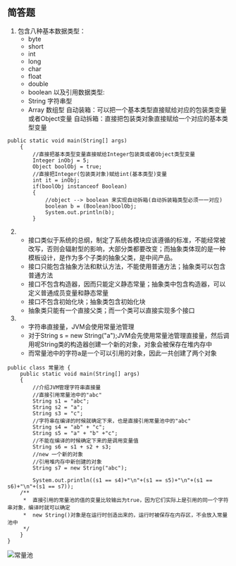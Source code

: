 ## 简答题
1.	包含八种基本数据类型：
	*	byte
	*	short
	*	int
	*	long
	*	char
	*	float
	*	double
	*	boolean
以及引用数据类型:
	*	String	字符串型
	*	Array	数组型
自动装箱：可以把一个基本类型直接赋给对应的包装类变量或者Object变量
自动拆箱：直接把包装类对象直接赋给一个对应的基本类型变量
```
public static void main(String[] args)
	{
		//直接把基本类型变量直接赋给Integer包装类或者Object类型变量
		Integer inObj = 5;
		Object boolObj = true;
		//直接把Integer(包装类对象)赋给int(基本类型)变量
		int it = inObj;
		if(boolObj instanceof Boolean)
		{
			//object --> boolean 来实现自动拆箱(自动拆装箱类型必须一一对应)
			boolean b = (Boolean)boolObj;
			System.out.println(b);
		}
```
2.	*	接口类似于系统的总纲，制定了系统各模块应该遵循的标准，不能经常被改写，否则会辐射型的影响，大部分类都要改变；而抽象类体现的是一种模板设计，是作为多个子类的抽象父类，是中间产品。
	*	接口只能包含抽象方法和默认方法，不能使用普通方法；抽象类可以包含普通方法
	*	接口不包含构造器，因而只能定义静态常量；抽象类中包含构造器，可以定义普通成员变量和静态常量
	*	接口不包含初始化块；抽象类包含初始化块
	*	抽象类只能有一个直接父类；而一个类可以直接实现多个接口
3.	*	字符串直接量，JVM会使用常量池管理
	*	对于String s = new String("a");JVM会先使用常量池管理直接量，然后调用呢String类的构造器创建一个新的对象，对象会被保存在堆内存中
	*	而常量池中的字符a是一个可以引用的对象，因此一共创建了两个对象
```
public class 常量池 {
	public static void main(String[] args)
	{
		//介绍JVM管理字符串直接量
		//直接引用常量池中的"abc"
		String s1 = "abc";
		String s2 = "a";
		String s3 = "c";
		//字符串在编译的时候就确定下来，也是直接引用常量池中的"abc"
		String s4 = "ab" + "c";
		String s5 = "a" + "b" +"c";
		//不能在编译的时候确定下来的是调用变量值
		String s6 = s1 + s2 + s3;
		//new 一个新的对象
		//引用堆内存中新创建的对象
		String s7 = new String("abc");
		
		System.out.println((s1 == s4)+"\n"+(s1 == s5)+"\n"+(s1 == s6)+"\n"+(s1 == s7));
	/**
	 * 	直接引用的常量池的值的变量比较输出为true，因为它们实际上是引用的同一个字符串对象，编译时就可以确定
	 * 	new String()对象是在运行时创造出来的，运行时被保存在内存区，不会放入常量池中
	 */
	}
}
```
![常量池](常量池.png)
